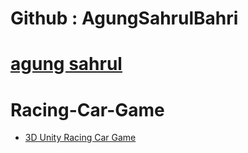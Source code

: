 # Github : AgungSahrulBahri <br>
# [agung sahrul](https://www.instagram.com/agungsahrul/)
# Racing-Car-Game
- [3D Unity Racing Car Game](https://github.com/AgungSahrulBahri/Game-Racing-Car-Unity/)




